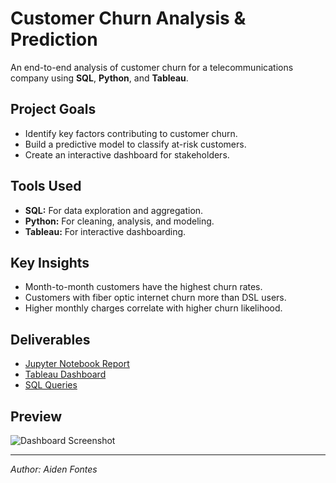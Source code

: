 # Customer Churn Analysis & Prediction
An end-to-end analysis of customer churn for a telecommunications company using **SQL**, **Python**, and **Tableau**.

## Project Goals
- Identify key factors contributing to customer churn.
- Build a predictive model to classify at-risk customers.
- Create an interactive dashboard for stakeholders.

## Tools Used
- **SQL:** For data exploration and aggregation.
- **Python:** For cleaning, analysis, and modeling.
- **Tableau:** For interactive dashboarding.

## Key Insights
- Month-to-month customers have the highest churn rates.
- Customers with fiber optic internet churn more than DSL users.
- Higher monthly charges correlate with higher churn likelihood.

## Deliverables
- [Jupyter Notebook Report](churn_data_project.ipynb)
- [Tableau Dashboard](https://public.tableau.com/app/profile/aiden.fontes/viz/ChurnAnalysis_17539352623890/Dashboard3?publish=yes&showOnboarding=true#WelcomeQuestionnaire)  
- [SQL Queries](SQL/churn_queries.sql)

## Preview
![Dashboard Screenshot](Tableau/tableau_dashboard.png)

---
*Author: Aiden Fontes*
